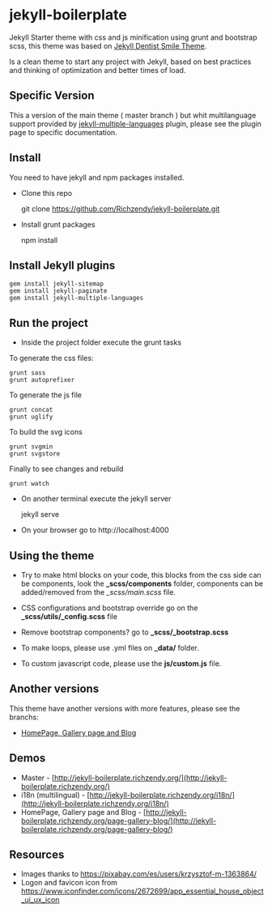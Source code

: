 # jekyll-boilerplate #
Jekyll Starter theme with css and js minification using grunt and bootstrap scss, this theme was based on [Jekyll Dentist Smile Theme](https://github.com/obaez/dentistsmile).

Is a clean theme to start any project with Jekyll, based on best practices and thinking of optimization and better times of load.

## Specific Version ##

This a version of the main theme ( master branch ) but whit multilanguage support provided by [jekyll-multiple-languages](http://jekyll-langs.liaohuqiu.net/) plugin, please see the plugin page to specific documentation.

## Install ##

You need to have jekyll and npm packages installed.

* Clone this repo
 
    git clone https://github.com/Richzendy/jekyll-boilerplate.git
   
* Install grunt packages
 
    npm install
    
## Install Jekyll plugins ##

    gem install jekyll-sitemap
    gem install jekyll-paginate
    gem install jekyll-multiple-languages
   
## Run the project ##

* Inside the project folder execute the grunt tasks

To generate the css files:

    grunt sass
    grunt autoprefixer
  
To generate the js file

    grunt concat
    grunt uglify
  
To build the svg icons

    grunt svgmin
    grunt svgstore
  
Finally to see changes and rebuild

    grunt watch
  
* On another terminal execute the jekyll server

    jekyll serve
  
* On your browser go to http://localhost:4000

## Using the theme ##

* Try to make html blocks on your code, this blocks from the css side can be components, look the **_scss/components** folder, components can be added/removed from the *_scss/main.scss* file.

* CSS configurations and bootstrap override go on the **_scss/utils/_config.scss** file

* Remove bootstrap components? go to **_scss/_bootstrap.scss**

* To make loops, please use .yml files on **_data/** folder.

* To custom javascript code, please use the **js/custom.js** file.


## Another versions ##

This theme have another versions with more features, please see the branchs:

* [HomePage, Gallery page and Blog](https://github.com/Richzendy/jekyll-boilerplate/tree/page-gallery-blog) 

## Demos ##

* Master - [http://jekyll-boilerplate.richzendy.org/](http://jekyll-boilerplate.richzendy.org/)
* i18n (multilingual) - [http://jekyll-boilerplate.richzendy.org/i18n/](http://jekyll-boilerplate.richzendy.org/i18n/)
* HomePage, Gallery page and Blog - [http://jekyll-boilerplate.richzendy.org/page-gallery-blog/](http://jekyll-boilerplate.richzendy.org/page-gallery-blog/)

## Resources ##

* Images thanks to https://pixabay.com/es/users/krzysztof-m-1363864/
* Logon and favicon icon from https://www.iconfinder.com/icons/2672699/app_essential_house_object_ui_ux_icon
